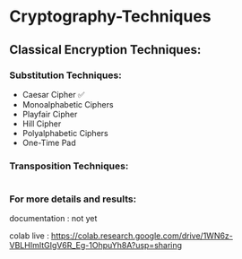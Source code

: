 # Cryptography-Techniques

## Classical Encryption Techniques:

### Substitution Techniques:
- Caesar Cipher ✅
- Monoalphabetic Ciphers
- Playfair Cipher
- Hill Cipher
- Polyalphabetic Ciphers
- One-Time Pad

### Transposition Techniques:

#

### For more details and results:

documentation : not yet

colab live : https://colab.research.google.com/drive/1WN6z-VBLHImItGIgV6R_Eg-1OhpuYh8A?usp=sharing




